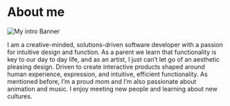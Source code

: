 # About me

![My intro Banner](https://i.imgur.com/3eQ49DD.jpg)

I am a creative-minded, solutions-driven software developer with a passion for intuitive design and function. As a parent we learn that functionality is key to our day to day life, and as an artist, I just can’t let go of an aesthetic pleasing design. Driven to create interactive products shaped around human experience, expression, and intuitive, efficient functionality. As mentioned before, I’m a proud mom and I’m also passionate about animation and music. I enjoy meeting new people and learning about new cultures.

